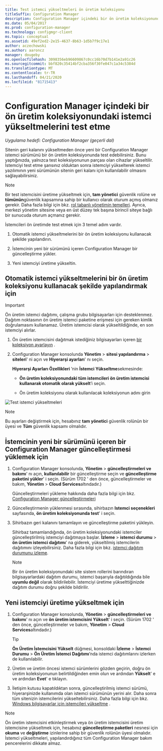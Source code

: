 ```yaml
---
title: Test istemci yükseltmeleri ön üretim koleksiyonu
titleSuffix: Configuration Manager
description: Configuration Manager içindeki bir ön üretim koleksiyonundaki istemci yükseltmelerini test edin.
ms.date: 05/04/2017
ms.prod: configuration-manager
ms.technology: configmgr-client
ms.topic: conceptual
ms.assetid: 49ef2ed2-2e15-4637-8b63-1d5b7f9c17e1
author: aczechowski
ms.author: aaroncz
manager: dougeby
ms.openlocfilehash: 3098356eb96609867c0cc16b70d7b141e2a91c26
ms.sourcegitcommit: bbf820c35414bf2cba356f30fe047c1a34c5384d
ms.translationtype: MT
ms.contentlocale: tr-TR
ms.lasthandoff: 04/21/2020
ms.locfileid: "81715413"
---
```

# <a name="how-to-test-client-upgrades-in-a-pre-production-collection-in-configuration-manager"></a>Configuration Manager içindeki bir ön üretim koleksiyonundaki istemci yükseltmelerini test etme

*Uygulama hedefi: Configuration Manager (geçerli dal)*

Sitenin geri kalanını yükseltmeden önce yeni bir Configuration Manager istemci sürümünü bir ön üretim koleksiyonunda test edebilirsiniz.  Bunu yaptığınızda, yalnızca test koleksiyonunun parçası olan cihazlar yükseltilir. İstemciyi test etme şansınız olduktan sonra istemciyi yükselterek istemci yazılımının yeni sürümünün sitenin geri kalanı için kullanılabilir olmasını sağlayabilirsiniz.

> [!NOTE]
> Bir test istemcisini üretime yükseltmek için, **tam yönetici** güvenlik rolüne ve **tümünün**güvenlik kapsamına sahip bir kullanıcı olarak oturum açmış olmanız gerekir. Daha fazla bilgi için bkz. [rol tabanlı yönetimin temelleri](../../../understand/fundamentals-of-role-based-administration.md). Ayrıca, merkezi yönetim sitesine veya en üst düzey tek başına birincil siteye bağlı bir sunucuda oturum açmanız gerekir.

 İstemcileri ön üretimde test etmek için 3 temel adım vardır.  

1.  Otomatik istemci yükseltmelerini bir ön üretim koleksiyonu kullanacak şekilde yapılandırın.  

2.  İstemcinin yeni bir sürümünü içeren Configuration Manager bir güncelleştirme yükler.  

3.  Yeni istemciyi üretime yükseltin.  

##  <a name="to-configure-automatic-client-upgrades-to-use-a-pre-production-collection"></a>Otomatik istemci yükseltmelerini bir ön üretim koleksiyonu kullanacak şekilde yapılandırmak için  
> [!IMPORTANT]
> Ön üretim istemci dağıtımı, çalışma grubu bilgisayarları için desteklenmez. Dağıtım noktasının ön üretim istemci paketine erişmesi için gereken kimlik doğrulamasını kullanamaz.  Üretim istemcisi olarak yükseltildiğinde, en son istemciyi alırlar.

1. Ön üretim istemcisini dağıtmak istediğiniz bilgisayarları içeren [bir koleksiyon ayarlayın](../collections/create-collections.md) .   

2. Configuration Manager konsolunda **Yönetim** > **sitesi yapılandırma** > **siteleri**' ni açın ve **Hiyerarşi ayarları**' nı seçin.  

    **Hiyerarşi Ayarları Özellikleri** ’nin **İstemci Yükseltme**sekmesinde:  

   -   **Ön üretim koleksiyonundaki tüm istemcileri ön üretim istemcisi kullanarak otomatik olarak yükselt**’i seçin.  

   -   Ön üretim koleksiyonu olarak kullanılacak koleksiyonun adını girin  

![Test istemci yükseltmeleri](media/test-client-upgrades.png)

>[!NOTE]
>Bu ayarları değiştirmek için, hesabınız **tam yönetici** güvenlik rolünün bir üyesi ve **Tüm** güvenlik kapsamı olmalıdır.


##  <a name="to-install-a-configuration-manager-update-that-includes-a-new-version-of-the-client"></a>İstemcinin yeni bir sürümünü içeren bir Configuration Manager güncelleştirmesi yüklemek için  

1.  Configuration Manager konsolunda, **Yönetim** > **güncelleştirmeleri ve bakımı**' nı açın, **kullanılabilir** bir güncelleştirme seçin ve **güncelleştirme paketini yükler**' i seçin. (Sürüm 1702 ' den önce, güncelleştirmeler ve bakım, **Yönetim** > **Cloud Services**altındadır.)

     Güncelleştirmeleri yükleme hakkında daha fazla bilgi için bkz. [Configuration Manager güncelleştirmeleri](../../../../core/servers/manage/updates.md)  

2.  Güncelleştirmenin yüklenmesi sırasında, sihirbazın **Istemci seçenekleri** sayfasında, **ön üretim koleksiyonunda test**' i seçin.  

3.  Sihirbazın geri kalanını tamamlayın ve güncelleştirme paketini yükleyin.  

     Sihirbaz tamamlandığında, ön üretim koleksiyonundaki istemciler güncelleştirilmiş istemciyi dağıtmaya başlar. **İzleme** > **istemci durumu** > **ön üretim istemci dağıtımı**' na giderek, yükseltilmiş istemcilerin dağıtımını izleyebilirsiniz. Daha fazla bilgi için bkz. [istemci dağıtım durumunu izleme](../../../../core/clients/deploy/monitor-client-deployment-status.md).

    > [!NOTE]
    > Bir ön üretim koleksiyonundaki site sistem rollerini barındıran bilgisayarlardaki dağıtım durumu, istemci başarıyla dağıtıldığında bile **uyumlu değil** olarak bildirilebilir. İstemciyi üretime yükselttiğinizde dağıtım durumu doğru şekilde bildirilir.

##  <a name="to-promote-the-new-client-to-production"></a>Yeni istemciyi üretime yükseltmek için  

1.  Configuration Manager konsolunda, **Yönetim** > **güncelleştirmeleri ve bakımı**' nı açın ve **ön üretim istemcisini Yükselt**' i seçin. (Sürüm 1702 ' den önce, güncelleştirmeler ve bakım, **Yönetim** > **Cloud Services**altındadır.)

    > [!TIP]
    > **Ön Üretim İstemcisini Yükselt** düğmesi, konsoldaki **İzleme** > **İstemci Durumu** > **Ön Üretim İstemci Dağıtımı**’nda istemci dağıtımlarını izlerken de kullanılabilir.

2.  Üretim ve üretim öncesi istemci sürümlerini gözden geçirin, doğru ön üretim koleksiyonunun belirtildiğinden emin olun ve ardından **Yükselt**' e ve ardından **Evet**' e tıklayın.  

3.  İletişim kutusu kapatıldıktan sonra, güncelleştirilmiş istemci sürümü, hiyerarşinizde kullanımda olan istemci sürümünün yerini alır. Daha sonra tüm sitenizin istemcilerini yükseltebilirsiniz. Daha fazla bilgi için bkz. [Windows bilgisayarlar için istemcileri yükseltme](../../../../core/clients/manage/upgrade/upgrade-clients-for-windows-computers.md) .  

>[!NOTE]
>Ön üretim istemcisini etkinleştirmek veya ön üretim istemcisini üretim istemcisine yükseltmek için, hesabınız **güncelleştirme paketleri** nesnesi için **okuma** ve **değiştirme** izinlerine sahip bir güvenlik rolünün üyesi olmalıdır.
>İstemci yükseltmeleri, yapılandırdığınız tüm Configuration Manager bakım pencerelerini dikkate almaz.
